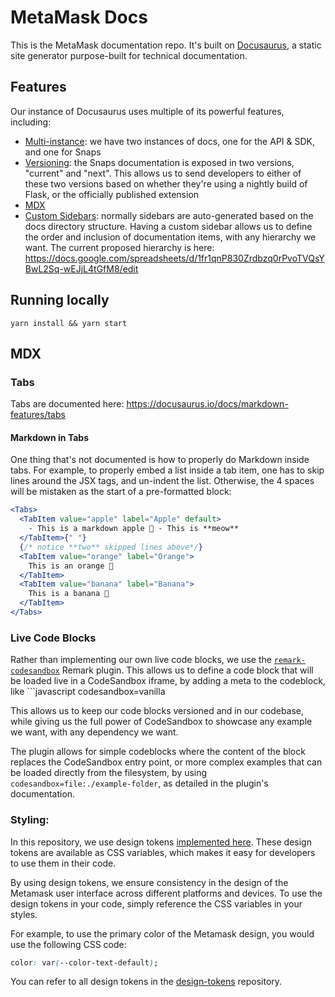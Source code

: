 # MetaMask Docs

This is the MetaMask documentation repo. It's built on [Docusaurus](https://docusaurus.io/), a static site generator purpose-built for technical documentation.

## Features

Our instance of Docusaurus uses multiple of its powerful features, including:

- [Multi-instance](https://docusaurus.io/docs/docs-multi-instance): we have two instances of docs, one for the API & SDK, and one for Snaps
- [Versioning](https://docusaurus.io/docs/versioning): the Snaps documentation is exposed in two versions, "current" and "next". This allows us to send developers to either of these two versions based on whether they're using a nightly build of Flask, or the officially published extension
- [MDX](https://docusaurus.io/docs/markdown-features/react#importing-markdown)
- [Custom Sidebars](https://docusaurus.io/docs/sidebar): normally sidebars are auto-generated based on the docs directory structure. Having a custom sidebar allows us to define the order and inclusion of documentation items, with any hierarchy we want. The current proposed hierarchy is here: https://docs.google.com/spreadsheets/d/1fr1qnP830Zrdbzq0rPvoTVQsYBwL2Sq-wEJjL4tGfM8/edit

## Running locally

`yarn install && yarn start`

## MDX

### Tabs

Tabs are documented here: https://docusaurus.io/docs/markdown-features/tabs

#### Markdown in Tabs

One thing that's not documented is how to properly do Markdown inside tabs. For example, to properly embed a list inside a tab item, one has to skip lines around the JSX tags, and un-indent the list. Otherwise, the 4 spaces will be mistaken as the start of a pre-formatted block:

```jsx
<Tabs>
  <TabItem value="apple" label="Apple" default>
    - This is a markdown apple 🍎 - This is **meow**
  </TabItem>{" "}
  {/* notice **two** skipped lines above*/}
  <TabItem value="orange" label="Orange">
    This is an orange 🍊
  </TabItem>
  <TabItem value="banana" label="Banana">
    This is a banana 🍌
  </TabItem>
</Tabs>
```

### Live Code Blocks

Rather than implementing our own live code blocks, we use the [`remark-codesandbox`](https://github.com/kevin940726/remark-codesandbox/) Remark plugin. This allows us to define a code block that will be loaded live in a CodeSandbox iframe, by adding a meta to the codeblock, like ```javascript codesandbox=vanilla

This allows us to keep our code blocks versioned and in our codebase, while giving us the full power of CodeSandbox to showcase any example we want, with any dependency we want.

The plugin allows for simple codeblocks where the content of the block replaces the CodeSandbox entry point, or more complex examples that can be loaded directly from the filesystem, by using `codesandbox=file:./example-folder`, as detailed in the plugin's documentation.

### Styling:

In this repository, we use design tokens [implemented here](https://github.com/MetaMask/design-tokens). These design tokens are available as CSS variables, which makes it easy for developers to use them in their code.

By using design tokens, we ensure consistency in the design of the Metamask user interface across different platforms and devices. To use the design tokens in your code, simply reference the CSS variables in your styles.

For example, to use the primary color of the Metamask design, you would use the following CSS code:

```css
color: var(--color-text-default);
```

You can refer to all design tokens in the [design-tokens](https://github.com/MetaMask/design-tokens/blob/main/src/css/design-tokens.css) repository.
